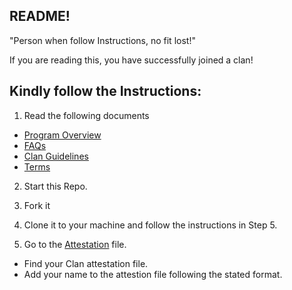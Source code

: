## README!

"Person when follow Instructions, no fit lost!"

If you are reading this, you have successfully joined a clan!

## Kindly follow the Instructions:
1. Read the following documents
- [Program Overview](Overview.md)
- [FAQs](faq.md)
- [Clan Guidelines](Clan-Guidelines.md)
- [Terms](Terms.md)

2. Start this Repo.

3. Fork it

4. Clone it to your machine and follow the instructions in Step 5.

5. Go to the [Attestation](attestation.md) file.
 - Find your Clan attestation file. 
 - Add your name to the attestion file following the stated format. 


